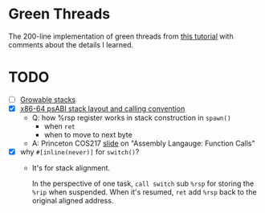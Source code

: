 # Green Threads

The 200-line implementation of green threads from [this tutorial](https://cfsamson.gitbook.io/green-threads-explained-in-200-lines-of-rust) with comments about the details I learned.

# TODO
- [ ] [Growable stacks](https://blog.cloudflare.com/how-stacks-are-handled-in-go/)
- [X] [x86-64 psABI stack layout and calling convention](https://github.com/hjl-tools/x86-psABI/wiki/X86-psABI)
    - Q: how %rsp register works in stack construction in `spawn()`
        - when `ret`
        - when to move to next byte
    - A: Princeton COS217 [slide](https://www.cs.princeton.edu/courses/archive/spr16/cos217/lectures/15_AssemblyFunctions.pdf) on "Assembly Langauge: Function Calls"
- [X] why `#[inline(never)]` for `switch()`?
    - It's for stack alignment.

      In the perspective of one task, `call switch` sub `%rsp` for storing the `%rip` when suspended.
      When it's resumed, `ret` add `%rsp` back to the original aligned address.